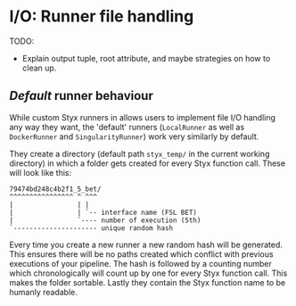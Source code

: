 # I/O: Runner file handling

TODO:
- Explain output tuple, root attribute, and maybe strategies on how to clean up.

## _Default_ runner behaviour

While custom Styx runners in allows users to implement file I/O handling any way they want, the 'default' runners (`LocalRunner` as well as `DockerRunner` and `SingularityRunner`) work very similarly by default.

They create a directory (default path `styx_temp/` in the current working directory) in which a folder gets created for every Styx function call. These will look like this:

```
79474bd248c4b2f1_5_bet/
^^^^^^^^^^^^^^^^ ^ ^^^
|                | |
|                | `-- interface name (FSL BET)
|                `---- number of execution (5th)
`--------------------- unique random hash
```

Every time you create a new runner a new random hash will be generated. This ensures there will be no paths created which conflict with previous executions of your pipeline. The hash is followed by a counting number which chronologically will count up by one for every Styx function call. This makes the folder sortable. Lastly they contain the Styx function name to be humanly readable. 